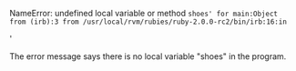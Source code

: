 NameError: undefined local variable or method `shoes' for main:Object
  from (irb):3
  from /usr/local/rvm/rubies/ruby-2.0.0-rc2/bin/irb:16:in `<main>'

The error message says there is no local variable "shoes" in the program.

